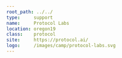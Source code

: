 ```yaml
---
root_path: ../../
type:     support
name:     Protocol Labs
location: oregon19
class:    protocol
site:     https://protocol.ai/
logo:     /images/camp/protocol-labs.svg
---
```

